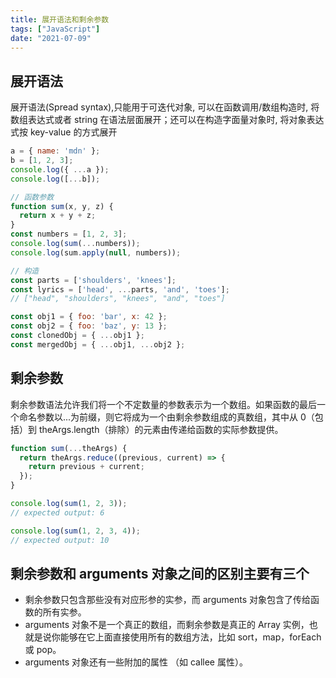```yaml
---
title: 展开语法和剩余参数
tags: ["JavaScript"]
date: "2021-07-09"
---
```


## 展开语法

展开语法(Spread syntax),只能用于可迭代对象, 可以在函数调用/数组构造时, 将数组表达式或者 string 在语法层面展开；还可以在构造字面量对象时, 将对象表达式按 key-value 的方式展开

```js
a = { name: 'mdn' };
b = [1, 2, 3];
console.log({ ...a });
console.log([...b]);

// 函数参数
function sum(x, y, z) {
  return x + y + z;
}
const numbers = [1, 2, 3];
console.log(sum(...numbers));
console.log(sum.apply(null, numbers));

// 构造
const parts = ['shoulders', 'knees'];
const lyrics = ['head', ...parts, 'and', 'toes'];
// ["head", "shoulders", "knees", "and", "toes"]

const obj1 = { foo: 'bar', x: 42 };
const obj2 = { foo: 'baz', y: 13 };
const clonedObj = { ...obj1 };
const mergedObj = { ...obj1, ...obj2 };
```

## 剩余参数

剩余参数语法允许我们将一个不定数量的参数表示为一个数组。如果函数的最后一个命名参数以...为前缀，则它将成为一个由剩余参数组成的真数组，其中从 0（包括）到 theArgs.length（排除）的元素由传递给函数的实际参数提供。

```js
function sum(...theArgs) {
  return theArgs.reduce((previous, current) => {
    return previous + current;
  });
}

console.log(sum(1, 2, 3));
// expected output: 6

console.log(sum(1, 2, 3, 4));
// expected output: 10
```

## 剩余参数和 arguments 对象之间的区别主要有三个

- 剩余参数只包含那些没有对应形参的实参，而 arguments 对象包含了传给函数的所有实参。
- arguments 对象不是一个真正的数组，而剩余参数是真正的 Array 实例，也就是说你能够在它上面直接使用所有的数组方法，比如 sort，map，forEach 或 pop。
- arguments 对象还有一些附加的属性 （如 callee 属性）。
